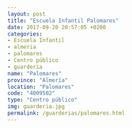 ```yaml
---
layout: post
title: "Escuela Infantil Palomares"
date: 2017-09-20 20:57:05 +0200
categories:
- Escuela Infantil
- almeria
- palomares
- Centro público
- guarderia
name: "Palomares"
province: "Almería"
location: "Palomares"
code: "4009502"
type: "Centro público"
img: guarderia.jpg
permalink: /guarderias/palomares.html
---
```

